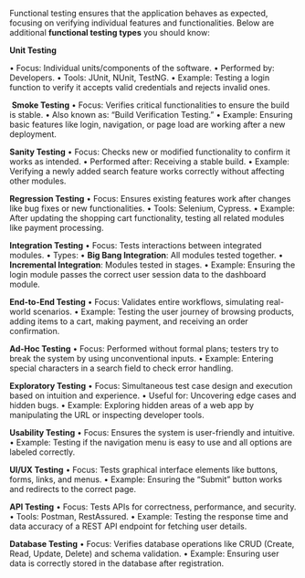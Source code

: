 Functional testing ensures that the application behaves as expected, focusing on verifying individual features and functionalities. Below are additional **functional testing types** you should know:

**Unit Testing**

• Focus: Individual units/components of the software.
• Performed by: Developers.
• Tools: JUnit, NUnit, TestNG.
• Example: Testing a login function to verify it accepts valid credentials and rejects invalid ones.

 **Smoke Testing**
• Focus: Verifies critical functionalities to ensure the build is stable.
• Also known as: “Build Verification Testing.”
• Example: Ensuring basic features like login, navigation, or page load are working after a new deployment.

**Sanity Testing**
• Focus: Checks new or modified functionality to confirm it works as intended.
• Performed after: Receiving a stable build.
• Example: Verifying a newly added search feature works correctly without affecting other modules.

**Regression Testing**
• Focus: Ensures existing features work after changes like bug fixes or new functionalities.
• Tools: Selenium, Cypress.
• Example: After updating the shopping cart functionality, testing all related modules like payment processing.

**Integration Testing**
• Focus: Tests interactions between integrated modules.
• Types:
• **Big Bang Integration**: All modules tested together.
• **Incremental Integration**: Modules tested in stages.
• Example: Ensuring the login module passes the correct user session data to the dashboard module.

**End-to-End Testing**
• Focus: Validates entire workflows, simulating real-world scenarios.
• Example: Testing the user journey of browsing products, adding items to a cart, making payment, and receiving an order confirmation.

**Ad-Hoc Testing**
• Focus: Performed without formal plans; testers try to break the system by using unconventional inputs.
• Example: Entering special characters in a search field to check error handling.

**Exploratory Testing**
• Focus: Simultaneous test case design and execution based on intuition and experience.
• Useful for: Uncovering edge cases and hidden bugs.
• Example: Exploring hidden areas of a web app by manipulating the URL or inspecting developer tools.

**Usability Testing**
• Focus: Ensures the system is user-friendly and intuitive.
• Example: Testing if the navigation menu is easy to use and all options are labeled correctly.

**UI/UX Testing**
• Focus: Tests graphical interface elements like buttons, forms, links, and menus.
• Example: Ensuring the “Submit” button works and redirects to the correct page.

**API Testing**
• Focus: Tests APIs for correctness, performance, and security.
• Tools: Postman, RestAssured.
• Example: Testing the response time and data accuracy of a REST API endpoint for fetching user details.

**Database Testing**
• Focus: Verifies database operations like CRUD (Create, Read, Update, Delete) and schema validation.
• Example: Ensuring user data is correctly stored in the database after registration.